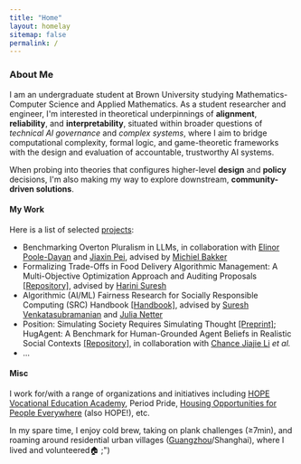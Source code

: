 ```yaml
---
title: "Home"
layout: homelay
sitemap: false
permalink: /
---
```


### About Me

I am an undergraduate student at Brown University studying Mathematics-Computer Science and Applied Mathematics. As a student researcher and engineer, I'm interested in theoretical underpinnings of **alignment**, **reliability**, and **interpretability**, situated within broader questions of *technical AI governance* and *complex systems*, where I aim to bridge computational complexity, formal logic, and game-theoretic frameworks with the design and evaluation of accountable, trustworthy AI systems. 

When probing into theories that configures higher-level **design** and **policy** decisions, I'm also making my way to explore downstream, **community-driven solutions**.



#### My Work
Here is a list of selected [projects](https://jiayiw005.github.io/projects/):
- Benchmarking Overton Pluralism in LLMs, in collaboration with [Elinor Poole-Dayan](https://elinorp-d.github.io/) and [Jiaxin Pei](https://jiaxin-pei.github.io/), advised by [Michiel Bakker](https://miba.dev/)
- Formalizing Trade-Offs in Food Delivery Algorithmic Management: A Multi-Objective Optimization Approach and Auditing Proposals [[Repository]](https://github.com/jiayiw005/delivery-alg-simulation), advised by [Harini Suresh](https://harinisuresh.com/)
- Algorithmic (AI/ML) Fairness Research for Socially Responsible Computing (SRC) Handbook [[Handbook]](https://srch.cs.brown.edu), advised by [Suresh Venkatasubramanian](https://dsi.brown.edu/people/suresh-venkatasubramanian) and [Julia Netter](http://www.julianetter.de/) 
- Position: Simulating Society Requires Simulating Thought [[Preprint]](https://www.arxiv.org/abs/2506.06958); HugAgent: A Benchmark for Human-Grounded Agent Beliefs in Realistic Social Contexts [[Repository]](https://anonymous.4open.science/r/HugAgent/), in collaboration with [Chance Jiajie Li](https://2023.cjj.li/about) *et al.*
- ...

#### Misc

I work for/with a range of organizations and initiatives including [HOPE Vocational Education Academy](https://www.lncf.cn/edu/item/31.html), Period Pride, [Housing Opportunities for People Everywhere](https://www.linkedin.com/company/housing-opportunities-for-people-everywhere-hope/) (also HOPE!), etc. 

In my spare time, I enjoy cold brew, taking on plank challenges (≥7min), and roaming around residential urban villages ([Guangzhou](https://earth.google.com/earth/d/1YTg7TO4ODp5iSL_rj1xVqPlo7tOaysCh?usp=sharing)/Shanghai), where I lived and volunteered🏠 ;")